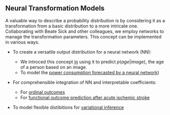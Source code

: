 ## Neural Transformation Models
A valuable way to describe a probability distribution is by considering it as a transformation from a basic distribution to a more intricate one. Collaborating with Beate Sick and other colleagues, we employ networks to manage the transformation parameters. This concept can be implemented in various ways.

* To create a versatile output distribution for a neural network (NN):
    * We introced this concept [in](https://ieeexplore.ieee.org/abstract/document/9413177/) using it to predict $p(age | image)$, the age of a person based on an image. 
    * To model the [power consumption forecasted by a neural network](https://ieeexplore.ieee.org/abstract/document/10066318))

* For comprehensible integration of NN and interpretable coefficients:
   *  For [ordinal outcomes](https://www.sciencedirect.com/science/article/abs/pii/S003132032100443X)
   *  For [functional outcome prediction after acute ischemic stroke](https://onlinelibrary.wiley.com/doi/abs/10.1002/bimj.202100379)

* To model flexible distibitions for [variational inference](https://arxiv.org/abs/2202.05650)
